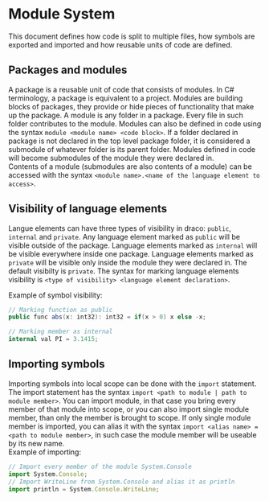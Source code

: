 # Module System
This document defines how code is split to multiple files, how symbols are exported and imported and how reusable units of code are defined.  
## Packages and modules
A package is a reusable unit of code that consists of modules. In C# terminology, a package is equivalent to a project. Modules are building blocks of packages, they provide or hide pieces of functionality that make up the package. A module is any folder in a package. Every file in such folder contributes to the module. Modules can also be defined in code using the syntax `module <module name> <code block>`.
If a folder declared in package is not declared in the top level package folder, it is considered a submodule of whatever folder is its parent folder. Modules defined in code will become submodules of the module they were declared in.   
Contents of a module (submodules are also contents of a module) can be accessed with the syntax `<module name>.<name of the language element to access>`.
## Visibility of language elements
Langue elements can have three types of visibility in draco: `public`, `internal` and `private`.
Any language element marked as `public` will be visible outside of the package. Language elements marked as `internal` will be visible everywhere inside one package. Language elements marked as `private` will be visible only inside the module they were declared in. The default visibilty is `private`. The syntax for marking language elements visibility is `<type of visibility> <language element declaration>`.

Example of symbol visibility:
```c#
// Marking function as public
public func abs(x: int32): int32 = if(x > 0) x else -x;

// Marking member as internal
internal val PI = 3.1415;
```
## Importing symbols
Importing symbols into local scope can be done with the `import` statement. The import statement has the syntax `import <path to module | path to module member>`. You can import module, in that case you bring every member of that module into scope, or you can also import single module member, than only the member is brought to scope. If only single module member is imported, you can alias it with the syntax `import <alias name> = <path to module member>`, in such case the module member will be useable by its new name.  
Example of importing:
```js
// Import every member of the module System.Console
import System.Console;
// Import WriteLine from System.Console and alias it as println
import println = System.Console.WriteLine;
```
